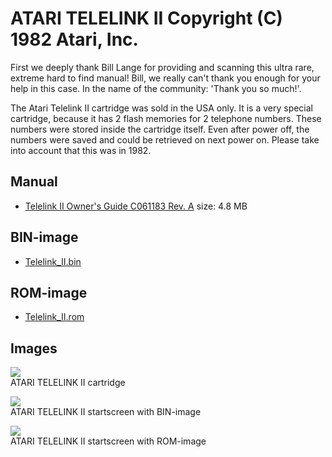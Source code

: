 # ATARI TELELINK II Copyright (C) 1982 Atari, Inc.  
First we deeply thank Bill Lange for providing and scanning this ultra rare, extreme hard to find manual! Bill, we really can't thank you enough for your help in this case. In the name of the community: 'Thank you so much!'.  
  
The Atari Telelink II cartridge was sold in the USA only. It is a very special cartridge, because it has 2 flash memories for 2 telephone numbers. These numbers were stored inside the cartridge itself. Even after power off, the numbers were saved and could be retrieved on next power on. Please take into account that this was in 1982.  
## Manual  
- [Telelink II Owner's Guide C061183 Rev. A](attachments/Telelink_II_Owners_Guide-screen.pdf) size: 4.8 MB  
## BIN-image  
- [Telelink_II.bin](attachments/Telelink_II.bin)  
## ROM-image  
- [Telelink_II.rom](attachments/Telelink_II.rom)  
## Images  
![](attachments/Telelink_II.jpg)  
ATARI TELELINK II cartridge  
  
![](attachments/Telelink+II-1.jpg)  
ATARI TELELINK II startscreen with BIN-image  
  
![](attachments/Telelink+II-2.jpg)  
ATARI TELELINK II startscreen with ROM-image  
